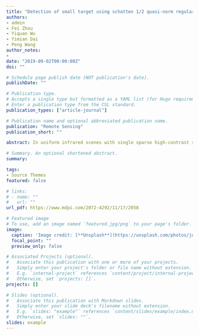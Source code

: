 ```yaml
---
title: "Detection of small target using schatten 1/2 quasi-norm regularization with reweighted sparse enhancement in complex infrared scenes"
authors:
- admin
- Fei Zhou
- Yiquan Wu
- Yimian Dai
- Peng Wang
author_notes:
- 
date: "2019-09-02T00:00:00Z"
doi: ""

# Schedule page publish date (NOT publication's date).
publishDate: ""

# Publication type.
# Accepts a single type but formatted as a YAML list (for Hugo requirements).
# Enter a publication type from the CSL standard.
publication_types: ["article-journal"]

# Publication name and optional abbreviated publication name.
publication: "Remote Sensing"
publication_short: ""

abstract: In uniform infrared scenes with single sparse high-contrast small targets, most existing small target detection algorithms perform well. However, when encountering multiple and/or structurally sparse targets in complex backgrounds, these methods potentially lead to high missing and false alarm rate. In this paper, a novel and robust infrared single-frame small target detection is proposed via an effective integration of Schatten 1/2 quasi-norm regularization and reweighted sparse enhancement (RS1/2NIPI). Initially, to achieve a tighter approximation to the original low-rank regularized assumption, a nonconvex low-rank regularizer termed as Schatten 1/2 quasi-norm (S1/2N) is utilized to replace the traditional convex-relaxed nuclear norm. Then, a reweighted l1 norm with adaptive penalty serving as sparse enhancement strategy is employed in our model for suppressing non-target residuals. Finally, the small target detection task is reformulated as a problem of nonconvex low-rank matrix recovery with sparse reweighting. The resulted model falls into the workable scope of inexact augment Lagrangian algorithm, in which the S1/2N minimization subproblem can be efficiently solved by the designed softening half-thresholding operator. Extensive experimental results on several real infrared scene datasets validate the superiority of the proposed method over the state-of-the-arts with respect to background interference suppression and target extraction.

# Summary. An optional shortened abstract.
summary: 

tags:
- Source Themes
featured: false

# links:
# - name: ""
#   url: ""
url_pdf: https://www.mdpi.com/2072-4292/11/17/2058

# Featured image
# To use, add an image named `featured.jpg/png` to your page's folder. 
image:
  caption: 'Image credit: [**Unsplash**](https://unsplash.com/photos/jdD8gXaTZsc)'
  focal_point: ""
  preview_only: false

# Associated Projects (optional).
#   Associate this publication with one or more of your projects.
#   Simply enter your project's folder or file name without extension.
#   E.g. `internal-project` references `content/project/internal-project/index.md`.
#   Otherwise, set `projects: []`.
projects: []

# Slides (optional).
#   Associate this publication with Markdown slides.
#   Simply enter your slide deck's filename without extension.
#   E.g. `slides: "example"` references `content/slides/example/index.md`.
#   Otherwise, set `slides: ""`.
slides: example
---
```

